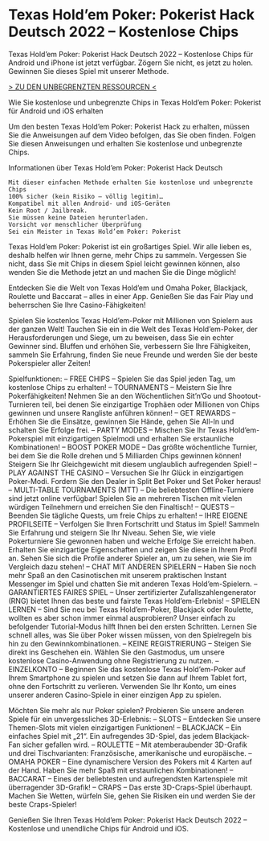 # Texas Hold’em Poker: Pokerist Hack Deutsch 2022 – Kostenlose Chips
Texas Hold’em Poker: Pokerist Hack Deutsch 2022 – Kostenlose Chips für Android und iPhone ist jetzt verfügbar. Zögern Sie nicht, es jetzt zu holen. Gewinnen Sie dieses Spiel mit unserer Methode.

 
[> ZU DEN UNBEGRENZTEN RESSOURCEN <](https://vipspiele.com/texas-holdem-poker-pokerist-hack-deutsch-kostenlose-chips/)

 
Wie Sie kostenlose und unbegrenzte Chips in Texas Hold’em Poker: Pokerist für Android und iOS erhalten

 

Um den besten Texas Hold’em Poker: Pokerist Hack zu erhalten, müssen Sie die Anweisungen auf dem Video befolgen, das Sie oben finden. Folgen Sie diesen Anweisungen und erhalten Sie kostenlose und unbegrenzte Chips.

 
Informationen über Texas Hold’em Poker: Pokerist Hack Deutsch

    Mit dieser einfachen Methode erhalten Sie kostenlose und unbegrenzte Chips
    100% sicher (kein Risiko – völlig legitim)…
    Kompatibel mit allen Android- und iOS-Geräten
    Kein Root / Jailbreak.
    Sie müssen keine Dateien herunterladen.
    Vorsicht vor menschlicher Überprüfung
    Sei ein Meister in Texas Hold’em Poker: Pokerist

 

Texas Hold’em Poker: Pokerist ist ein großartiges Spiel. Wir alle lieben es, deshalb helfen wir Ihnen gerne, mehr Chips zu sammeln. Vergessen Sie nicht, dass Sie mit Chips in diesem Spiel leicht gewinnen können, also wenden Sie die Methode jetzt an und machen Sie die Dinge möglich!

Entdecken Sie die Welt von Texas Hold’em und Omaha Poker, Blackjack, Roulette und Baccarat – alles in einer App. Genießen Sie das Fair Play und beherrschen Sie Ihre Casino-Fähigkeiten!

Spielen Sie kostenlos Texas Hold’em-Poker mit Millionen von Spielern aus der ganzen Welt!
Tauchen Sie ein in die Welt des Texas Hold’em-Poker, der Herausforderungen und Siege, um zu beweisen, dass Sie ein echter Gewinner sind.
Bluffen und erhöhen Sie, verbessern Sie Ihre Fähigkeiten, sammeln Sie Erfahrung, finden Sie neue Freunde und werden Sie der beste Pokerspieler aller Zeiten!

Spielfunktionen:
– FREE CHIPS – Spielen Sie das Spiel jeden Tag, um kostenlose Chips zu erhalten!
– TOURNAMENTS – Meistern Sie Ihre Pokerfähigkeiten! Nehmen Sie an den Wöchentlichen Sit’n’Go und Shootout-Turnieren teil, bei denen Sie einzigartige Trophäen oder Millionen von Chips gewinnen und unsere Rangliste anführen können!
– GET REWARDS – Erhöhen Sie die Einsätze, gewinnen Sie Hände, gehen Sie All-In und schalten Sie Erfolge frei.
– PARTY MODES – Mischen Sie Ihr Texas Hold’em-Pokerspiel mit einzigartigen Spielmodi und erhalten Sie erstaunliche Kombinationen!
– BOOST POKER MODE – Das größte wöchentliche Turnier, bei dem Sie die Rolle drehen und 5 Milliarden Chips gewinnen können! Steigern Sie Ihr Gleichgewicht mit diesem unglaublich aufregenden Spiel!
– PLAY AGAINST THE CASINO – Versuchen Sie Ihr Glück in einzigartigen Poker-Modi. Fordern Sie den Dealer in Split Bet Poker und Set Poker heraus!
– MULTI-TABLE TOURNAMENTS (MTT) – Die beliebtesten Offline-Turniere sind jetzt online verfügbar! Spielen Sie an mehreren Tischen mit vielen würdigen Teilnehmern und erreichen Sie den Finaltisch!
– QUESTS – Beenden Sie tägliche Quests, um freie Chips zu erhalten!
– IHRE EIGENE PROFILSEITE – Verfolgen Sie Ihren Fortschritt und Status im Spiel! Sammeln Sie Erfahrung und steigern Sie Ihr Niveau. Sehen Sie, wie viele Pokerturniere Sie gewonnen haben und welche Erfolge Sie erreicht haben. Erhalten Sie einzigartige Eigenschaften und zeigen Sie diese in Ihrem Profil an. Sehen Sie sich die Profile anderer Spieler an, um zu sehen, wie Sie im Vergleich dazu stehen!
– CHAT MIT ANDEREN SPIELERN – Haben Sie noch mehr Spaß an den Casinotischen mit unserem praktischen Instant Messenger im Spiel und chatten Sie mit anderen Texas Hold’em-Spielern.
– GARANTIERTES FAIRES SPIEL – Unser zertifizierter Zufallszahlengenerator (RNG) bietet Ihnen das beste und fairste Texas Hold’em-Erlebnis!
– SPIELEN LERNEN – Sind Sie neu bei Texas Hold’em-Poker, Blackjack oder Roulette, wollten es aber schon immer einmal ausprobieren?
Unser einfach zu befolgender Tutorial-Modus hilft Ihnen bei den ersten Schritten. Lernen Sie schnell alles, was Sie über Poker wissen müssen, von den Spielregeln bis hin zu den Gewinnkombinationen.
– KEINE REGISTRIERUNG – Steigen Sie direkt ins Geschehen ein. Wählen Sie den Gastmodus, um unsere kostenlose Casino-Anwendung ohne Registrierung zu nutzen.
– EINZELKONTO – Beginnen Sie das kostenlose Texas Hold’em-Poker auf Ihrem Smartphone zu spielen und setzen Sie dann auf Ihrem Tablet fort, ohne den Fortschritt zu verlieren. Verwenden Sie Ihr Konto, um eines unserer anderen Casino-Spiele in einer einzigen App zu spielen.

Möchten Sie mehr als nur Poker spielen?
Probieren Sie unsere anderen Spiele für ein unvergessliches 3D-Erlebnis:
– SLOTS – Entdecken Sie unsere Themen-Slots mit vielen einzigartigen Funktionen!
– BLACKJACK – Ein einfaches Spiel mit „21“. Ein aufregendes 3D-Spiel, das jedem Blackjack-Fan sicher gefallen wird.
– ROULETTE – Mit atemberaubender 3D-Grafik und drei Tischvarianten: Französische, amerikanische und europäische.
– OMAHA POKER – Eine dynamischere Version des Pokers mit 4 Karten auf der Hand. Haben Sie mehr Spaß mit erstaunlichen Kombinationen!
– BACCARAT – Eines der beliebtesten und aufregendsten Kartenspiele mit überragender 3D-Grafik!
– CRAPS – Das erste 3D-Craps-Spiel überhaupt. Machen Sie Wetten, würfeln Sie, gehen Sie Risiken ein und werden Sie der beste Craps-Spieler!

 

Genießen Sie Ihren Texas Hold’em Poker: Pokerist Hack Deutsch 2022 – Kostenlose und unendliche Chips für Android und iOS.
